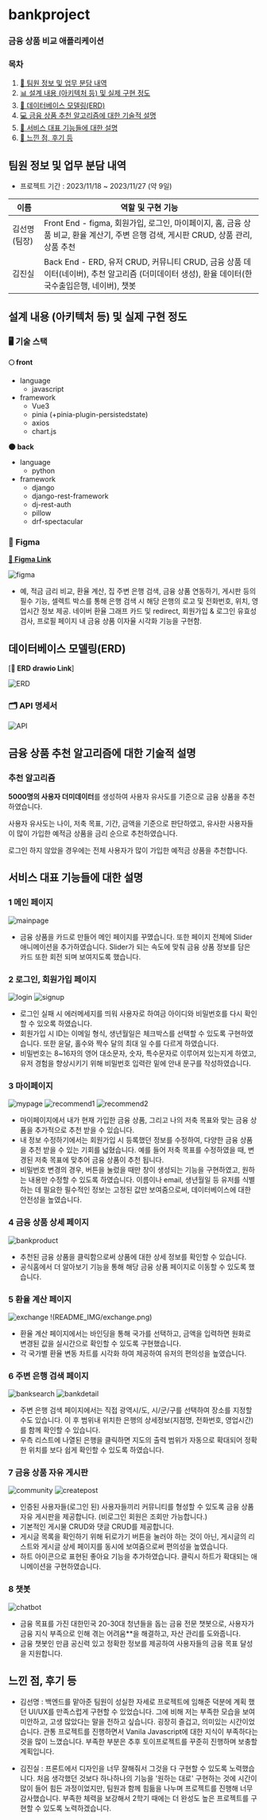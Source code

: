 # bankproject

### 금융 상품 비교 애플리케이션

### 목차

1. [🙋 팀원 정보 및 업무 분담 내역](#팀원-정보-및-업무-분담-내역)
2. [📊 설계 내용 (아키텍처 등) 및 실제 구현 정도](#설계-내용-아키텍처-등-및-실제-구현-정도)
3. [📑 데이터베이스 모델링(ERD)](#데이터베이스-모델링erd)
4. [💻 금융 상품 추천 알고리즘에 대한 기술적 설명](#금융-상품-추천-알고리즘에-대한-기술적-설명)
5. [💁 서비스 대표 기능들에 대한 설명](#서비스-대표-기능들에-대한-설명)
6. [🙇 느낀 점, 후기 등](#느낀-점-후기-등)

## 팀원 정보 및 업무 분담 내역

- 프로젝트 기간 : 2023/11/18 ~ 2023/11/27 (약 9일)

| 이름          | 역할 및 구현 기능                                                                                                                             |
| ------------- | --------------------------------------------------------------------------------------------------------------------------------------------- |
| 김선명 (팀장) | Front End - figma, 회원가입, 로그인, 마이페이지, 홈, 금융 상품 비교, 환율 계산기, 주변 은행 검색, 게시판 CRUD, 상품 관리, 상품 추천           |
| 김진실        | Back End - ERD, 유저 CRUD, 커뮤니티 CRUD, 금융 상품 데이터(네이버), 추천 알고리즘 (더미데이터 생성), 환율 데이터(한국수출입은행, 네이버), 챗봇 |

## 설계 내용 (아키텍처 등) 및 실제 구현 정도

### 🖥 기술 스택

**🌕 front**

- language
  - javascript
- framework
  - Vue3
  - pinia (+pinia-plugin-persistedstate)
  - axios
  - chart.js

**🌑 back**

- language
  - python
- framework
  - django
  - django-rest-framework
  - dj-rest-auth
  - pillow
  - drf-spectacular

### 🎨 Figma

[**🔗 Figma Link**](https://www.figma.com/design/OXOygfoSCSRhi6z9zKahw0/Untitled?node-id=0-1&t=PuoAi7xxlDJCYQou-1)

<img src="./README_IMG/figma.png" alt='figma'/>


- 예, 적금 금리 비교, 환율 계산, 집 주변 은행 검색, 금융 상품 연동하기, 게시판 등의 필수 기능, 셀렉트 박스를 통해 은행 검색 시 해당 은행의 로고 및 전화번호, 위치, 영업시간 정보 제공. 네이버 환율 그래프 카드 및 redirect, 회원가입 & 로그인 유효성 검사, 프로필 페이지 내 금융 상품 이자율 시각화 기능을 구현함.

## 데이터베이스 모델링(ERD)

[**🔗 ERD drawio Link**]

<img src="./README_IMG/ERD.png" alt='ERD'/>

### 🗂️ API 명세서

<img src='./README_IMG/API.png' alt='API' />

## 금융 상품 추천 알고리즘에 대한 기술적 설명

### 추천 알고리즘

**5000명의 사용자 더미데이터**를 생성하여 사용자 유사도를 기준으로 금융 상품을 추천하였습니다.

사용자 유사도는 나이, 저축 목표, 기간, 금액을 기준으로 판단하였고,
유사한 사용자들이 많이 가입한 예적금 상품을 금리 순으로 추천하였습니다.

로그인 하지 않았을 경우에는 전체 사용자가 많이 가입한 예적금 상품을 추천합니다.


## 서비스 대표 기능들에 대한 설명

### 1️ 메인 페이지

<img src='./README_IMG/mainpage.png' alt='mainpage'/>

- 금융 상품을 카드로 만들어 메인 페이지를 꾸몄습니다. 또한 페이지 전체에 Slider 애니메이션을 추가하였습니다. Slider가 되는 속도에 맞춰 금융 상품 정보를 담은 카드 또한
  회전 되며 보여지도록 했습니다.

### 2️ 로그인, 회원가입 페이지

<img src='./README_IMG/login.png' alt='login'/>
<img src='./README_IMG/signup.png' alt='signup'/>

- 로그인 실패 시 에러메세지를 띄워 사용자로 하여금 아이디와 비밀번호를 다시 확인할 수 있오록 하였습니다.
- 회원가입 시 ID는 이메일 형식, 생년월일은 체크박스를 선택할 수 있도록 구현하였습니다. 또한 윤달, 홀수와 짝수 달의 최대 일 수를 다르게 하였습니다.
- 비밀번호는 8~16자의 영어 대소문자, 숫자, 특수문자로 이루어져 있는지게 하였고, 유저 경험을 향상시키기 위해 비밀번호 입력란 밑에 안내 문구를 작성하였습니다.

### 3️ 마이페이지

<img src='./README_IMG/mypage.png' alt='mypage'/>
<img src='./README_IMG/recommend1.png' alt='recommend1'/>
<img src='./README_IMG/recommend2.png' alt='recommend2'/>

- 마이페이지에서 내가 현재 가입한 금융 상품, 그리고 나의 저축 목표와 맞는 금융 상품을 추가적으로 추천 받을 수 있습니다.
- 내 정보 수정하기에서는 회원가입 시 등록했던 정보를 수정하여, 다양한 금융 상품을 추천 받을 수 있는 기회를 넓혔습니다. 예를 들어 저축 목표를 수정하였을 때,
  변경된 저축 목표에 맞추어 금융 상품이 추천 됩니다.
- 비밀번호 변경의 경우, 버튼을 눌렀을 때만 창이 생성되는 기능을 구현하였고, 원하는 내용만 수정할 수 있도록 하였습니다. 이름이나 email, 생년월일 등
  유저를 식별하는 데 필요한 필수적인 정보는 고정된 값만 보여줌으로써, 데이터베이스에 대한 안전성을 높였습니다.

### 4️ 금융 상품 상세 페이지

<img src='./README_IMG/bankproduct.png' alt='bankproduct'/>

- 추천된 금융 상품을 클릭함으로써 상품에 대한 상세 정보를 확인할 수 있습니다.
- 공식홈에서 더 알아보기 기능을 통해 해당 금융 상품 페이지로 이동할 수 있도록 했습니다.

### 5 환율 계산 페이지

<img src='./README_IMG/exchange.png' alt='exchange'/>
!(README_IMG/exchange.png)

- 환율 계산 페이지에서는 바인딩을 통해 국가를 선택하고, 금액을 입력하면 원화로 변경된 값을 실시간으로 확인할 수 있도록 구현했습니다.
- 각 국가별 환율 변동 차트를 시각화 하여 제공하여 유저의 편의성을 높였습니다.

### 6 주변 은행 검색 페이지

<img src='./README_IMG/banksearch.png' alt='banksearch'/>
<img src='./README_IMG/bankdetail.png' alt='bankdetail'/>

- 주변 은행 검색 페이지에서는 직접 광역시/도, 시/군/구를 선택하여 장소를 지정할 수도 있습니다. 이 후 범위내 위치한 은행의
  상세정보(지점명, 전화번호, 영업시간)를 함께 확인할 수 있습니다.
- 우측 리스트에 나열된 은행을 클릭하면 지도의 출력 범위가 자동으로 확대되어 정확한 위치를 보다 쉽게 확인할 수 있도록 하였습니다.

### 7 금융 상품 자유 게시판

<img src='./README_IMG/community.png' alt='community'/>
<img src='./README_IMG/createpost.png' alt='createpost'/>

- 인증된 사용자들(로그인 된) 사용자들끼리 커뮤니티를 형성할 수 있도록 금융 상품 자유 게시판을 제공합니다. (비로그인 회원은 조회만 가능합니다.)
- 기본적인 게시물 CRUD와 댓글 CRUD를 제공합니다.
- 게시글 목록을 확인하기 위해 뒤로가기 버튼을 눌러야 하는 것이 아닌, 게시글의 리스트와 게시글 상세 페이지를 동시에 보여줌으로써 편의성을 높였습니다.
- 하트 아이콘으로 표현된 좋아요 기능을 추가하였습니다. 클릭시 하트가 확대되는 애니메이션을 구현하였습니다.

### 8 챗봇

<img src='./README_IMG/chatbot.png' alt='chatbot'/>

- 금융 목표를 가진 대한민국 20-30대 청년들을 돕는 금융 전문 챗봇으로, 사용자가 금융 지식 부족으로 인해 겪는 어려움**을 해결하고, 자산 관리를 도와줍니다.
- 금융 챗봇인 만큼 공신력 있고 정확한 정보를 제공하여 사용자들의 금융 목표 달성을 지원합니다.


## 느낀 점, 후기 등

- 김선명 : 백엔드를 맡아준 팀원이 성실한 자세로 프로젝트에 임해준 덕분에 계획 했던 UI/UX를 만족스럽게 구현할 수 있었습니다.
  그에 비해 저는 부족한 모습을 보여 미안하고, 고생 많았다는 말을 전하고 싶습니다. 굉장히 즐겁고, 의미있는 시간이었습니다.
  관통 프로젝트를 진행하면서 Vanila Javascript에 대한 지식이 부족하다는 것을 많이 느꼈습니다.
  부족한 부분은 추후 토이프로젝트를 꾸준히 진행하며 보충할 계획입니다.

- 김진실 : 프론트에서 디자인을 너무 잘해줘서 그것을 다 구현할 수 있도록 노력했습니다.
  처음 생각했던 것보다 하나하나의 기능을 '원하는 대로' 구현하는 것에 시간이 많이 들어 힘든 과정이었지만, 팀원과 함께 힘듦을 나누며 프로젝트를 진행해 너무 감사했습니다.
  부족한 체력을 보강해서 2학기 때에는 더 완성도 높은 프로젝트를 구현할 수 있도록 노력하겠습니다.
